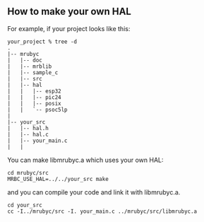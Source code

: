 ## How to make your own HAL

For example, if your project looks like this:

```
your_project % tree -d
.
|-- mrubyc
|   |-- doc
|   |-- mrblib
|   |-- sample_c
|   |-- src
|   |-- hal
|   |   |-- esp32
|   |   |-- pic24
|   |   |-- posix
|   |   `-- psoc5lp
|
|-- your_src
|   |-- hal.h
|   |-- hal.c
|   |-- your_main.c
|   |
```

You can make libmrubyc.a which uses your own HAL:

```
cd mrubyc/src
MRBC_USE_HAL=../../your_src make
```

and you can compile your code and link it with libmrubyc.a.

```
cd your_src
cc -I../mrubyc/src -I. your_main.c ../mrubyc/src/libmrubyc.a
```
